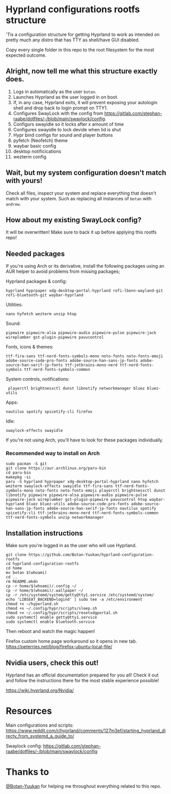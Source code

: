 # Hyprland configurations rootfs structure

'Tis a configuration structure for getting Hyprland to work as intended
on pretty much any distro that has TTY as shell/have GUI disabled.

Copy every single folder in this repo to the root filesystem for the
most expected outcome.

## Alright, now tell me what this structure exactly does.

1. Logs in automatically as the user `botan`.
2. Launches Hyprland as the user logged in on boot.
3. If, in any case, Hyprland exits, it will prevent exposing your autologin shell and drop back to login prompt on TTY1.
4. Configures SwayLock with the config from https://gitlab.com/stephan-raabe/dotfiles/-/blob/main/swaylock/config.
5. Configurs swayidle so it locks after x amount of time
6. Configures swayidle to lock devide when lid is shut
7. Hypr bind configs for sound and player buttons
8. pyfetch (Neofetch) theme
9. waybar basic config
10. desktop notificications 
11. wezterm config

## Wait, but my system configuration doesn't match with yours!

Check all files, inspect your system and replace everything that
doesn't match with your system. Such as replacing all instances of
`botan` with `andrew`.

## How about my existing SwayLock config?

It will be overwritten! Make sure to back it up before applying this
rootfs repo!

## Needed packages

If you're using Arch or its derivative, install the following packages
using an AUR helper to avoid problems from missing packages;

Hyprland packages & config:
```
hyprland hyprpaper xdg-desktop-portal-hyprland rofi-lbonn-wayland-git rofi-bluetooth-git waybar-hyprland
```
Utilities:
```
nano hyfetch wezterm unzip htop
```
Sound:
```
pipewire pipewire-alsa pipewire-audio pipewire-pulse pipewire-jack wireplumber gst-plugin-pipewire pavucontrol
```
Fonts, icons & themes:
```
ttf-fira-sans ttf-nerd-fonts-symbols-mono noto-fonts noto-fonts-emoji adobe-source-code-pro-fonts adobe-source-han-sans-jp-fonts adobe-source-han-serif-jp-fonts ttf-jetbrains-mono-nerd ttf-nerd-fonts-symbols ttf-nerd-fonts-symbols-common
```
System controls, notifications:
```
 playerctl brightnessctl dunst libnotify networkmanager bluez bluez-utils
```
Apps:
```
nautilus spotify spicetify-cli firefox
```
Idle:
```
swaylock-effects swayidle 
```

If you're not using Arch, you'll have to look for these packages
individually.

### Recommended way to install on Arch

```
sudo pacman -S git 
git clone https://aur.archlinux.org/paru-bin
cd paru-bin
makepkg -si
paru -S hyprland hyprpaper xdg-desktop-portal-hyprland nano hyfetch wezterm swaylock-effects swayidle ttf-fira-sans ttf-nerd-fonts-symbols-mono noto-fonts noto-fonts-emoji playerctl brightnessctl dunst libnotify pipewire pipewire-alsa pipewire-audio pipewire-pulse pipewire-jack wireplumber gst-plugin-pipewire pavucontrol htop waybar-hyprland bluez bluez-utils adobe-source-code-pro-fonts adobe-source-han-sans-jp-fonts adobe-source-han-serif-jp-fonts nautilus spotify spicetify-cli ttf-jetbrains-mono-nerd ttf-nerd-fonts-symbols-common ttf-nerd-fonts-symbols unzip networkmanager
```

## Installation instructions

Make sure you're logged in as the user who will use Hyprland.

```
git clone https://github.com/Botan-Yuukan/hyprland-configuration-rootfs
cd hyprland-configuration-rootfs
cd home
mv botan $(whoami)
cd ..
rm README.mkdn
cp -r home/$(whoami)/.config ~/
cp -r home/$(whoami)/.wallpaper ~/
cp -r /etc/systemd/system/getty@tty1.service /etc/systemd/system/
echo 'LIBSEAT_BACKEND=logind' | sudo tee -a /etc/environment
chmod +x ~/hyperland.sh
chmod +x ~/.config/hypr/scripts/sleep.sh
chmod +x ~/.config/hypr/scripts/resetxdgportal.sh
sudo systemctl enable getty@tty1.service
sudo systemctl enable bluetooth.service
```

Then reboot and watch the magic happen!

Firefox custom home page workaround so it opens in new tab.
https://peterries.net/blog/firefox-ubuntu-local-file/

## Nvidia users, check this out!

Hyprland has an official documentation prepared for you all! Check it
out and follow the instructions there for the most stable experience
possible!

https://wiki.hyprland.org/Nvidia/

# Resources

Main configurations and scripts: https://www.reddit.com/r/hyprland/comments/127m3ef/starting_hyprland_directy_from_systemd_a_guide_to/

Swaylock config: https://gitlab.com/stephan-raabe/dotfiles/-/blob/main/swaylock/config

# Thanks to

[@Botan-Yuukan](https://github.com/Botan-Yuukan) for helping me
throughout everything related to this repo.
